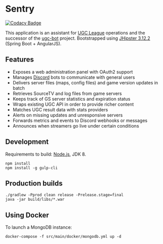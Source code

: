 # Sentry

[![Codacy Badge](https://api.codacy.com/project/badge/Grade/cc33fe55d2454684bc537690e4cda0a1)](https://www.codacy.com/app/quanticc/sentry?utm_source=github.com&utm_medium=referral&utm_content=quanticc/sentry&utm_campaign=badger)

This application is an assistant for [UGC League][] operations and the successor of the [ugc-bot][] project.
Bootstrapped using [JHipster 3.12.2][] (Spring Boot + AngularJS).

## Features

- Exposes a web administration panel with OAuth2 support
- Manages [Discord][] bots to communicate with general users
- Delivers server files (maps, config files) and game version updates in batch
- Retrieves SourceTV and log files from game servers
- Keeps track of GS server statistics and expiration status
- Wraps existing UGC API in order to provide richer content
- Matches UGC result data with stats providers
- Alerts on missing updates and unresponsive servers
- Forwards metrics and events to Discord webhooks or messages
- Announces when streamers go live under certain conditions

## Development

Requirements to build: [Node.js][], JDK 8.

    npm install
    npm install -g gulp-cli
    
## Production builds

    ./gradlew -Pprod clean release -Prelease.stage=final
    java -jar build/libs/*.war
    
## Using Docker

To launch a MongoDB instance:

    docker-compose -f src/main/docker/mongodb.yml up -d

[UGC League]: http://www.ugcleague.com/
[ugc-bot]: https://github.com/quanticc/ugc-bot-redux
[Discord]: https://discordapp.com/

[JHipster 3.12.2]: https://jhipster.github.io/documentation-archive/v3.12.2
[Node.js]: https://nodejs.org/
